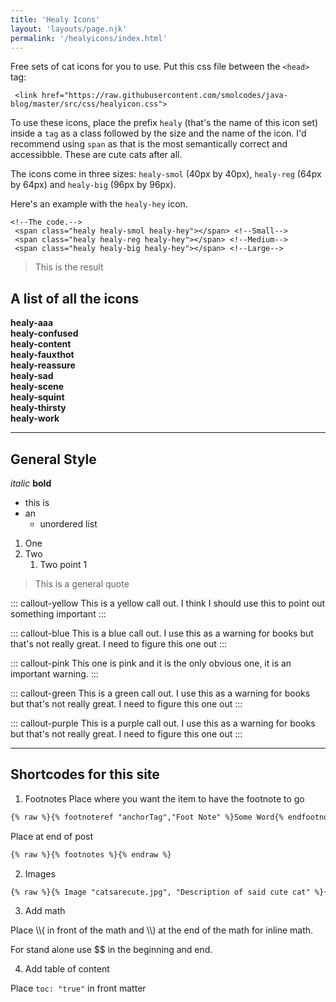 ```yaml
---
title: 'Healy Icons'
layout: 'layouts/page.njk'
permalink: '/healyicons/index.html'
---
```

Free sets of cat icons for you to use. Put this css file between the `<head>` tag:

 ```
  <link href="https://raw.githubusercontent.com/smolcodes/java-blog/master/src/css/healyicon.css">
 ```
 
To use these icons, place the prefix `healy` (that's the name of this icon set) inside a `tag` as a class followed by the size and the name of the icon. I'd recommend using `span` as that is the most semantically correct and accessibble. These are cute cats after all.

The icons come in three sizes: `healy-smol` (40px by 40px), `healy-reg` (64px by 64px) and `healy-big` (96px by 96px).

Here's an example with the `healy-hey` icon. 
```
<!--The code.-->
 <span class="healy healy-smol healy-hey"></span> <!--Small-->
 <span class="healy healy-reg healy-hey"></span> <!--Medium-->
 <span class="healy healy-big healy-hey"></span> <!--Large-->
 ```
<blockquote>
This is the result

 <span class="healy healy-smol healy-hey"></span> 
 <span class="healy healy-reg healy-hey"></span> 
 <span class="healy healy-big healy-hey"></span> 
 </blockquote>

 <div class="uk-card uk-card-default uk-card-hover uk-card-body">
 <h2>A list of all the icons</h2>
 <div class="healycard">
 <div class="icons">
  <span class="healy healy-reg healy-aaa"></span> <b>healy-aaa</b>
 </div>
 <div class="icons">
  <span class="healy healy-reg healy-confused"></span> <b>healy-confused</b>
 </div>
 <div class="icons">
  <span class="healy healy-reg healy-content"></span> <b>healy-content</b>
 </div>
 <div class="icons">
  <span class="healy healy-reg healy-fauxthot"></span> <b>healy-fauxthot</b>
 </div>
 <div class="icons">
  <span class="healy healy-reg healy-reassure"></span> <b>healy-reassure</b>
 </div>
 <div class="icons">
  <span class="healy healy-reg healy-sad"></span> <b>healy-sad</b>
 </div>
 <div class="icons">
  <span class="healy healy-reg healy-scene"></span> <b>healy-scene</b>
 </div>
 <div class="icons">
  <span class="healy healy-reg healy-squint"></span> <b>healy-squint</b>
 </div>
 <div class="icons">
  <span class="healy healy-reg healy-thirsty"></span> <b>healy-thirsty</b>
 </div>
 <div class="icons">
  <span class="healy healy-reg healy-work"></span> <b>healy-work</b>
  </div>
 </div>
 </div>

 _______________

## General Style

*italic* **bold**

* this is
* an
    * unordered list
1. One
2. Two
    1. Two point 1

> This is a general quote

::: callout-yellow
This is a yellow call out. I think I should use this to point out something important
:::

::: callout-blue
This is a blue call out. I use this as a warning for books but that's not really great. I need to figure this one out
:::

::: callout-pink
This one is pink and it is the only obvious one, it is an important warning.
:::

::: callout-green
This is a green call out. I use this as a warning for books but that's not really great. I need to figure this one out
:::

::: callout-purple
This is a purple call out. I use this as a warning for books but that's not really great. I need to figure this one out
:::



________________

 ## Shortcodes for this site

1. Footnotes 
Place where you want the item to have the footnote to go

```html
{% raw %}{% footnoteref "anchorTag","Foot Note" %}Some Word{% endfootnoteref %}{% endraw %}
```
Place at end of post

```html
{% raw %}{% footnotes %}{% endraw %}
```
2. Images

```html
{% raw %}{% Image "catsarecute.jpg", "Description of said cute cat" %}{% endraw %}
```

3. Add math

Place &#92;&#92;( in front of the math and &#92;&#92;) at the end of the math for inline math.

For stand alone use &#36;&#36; in the beginning and end.

4. Add table of content

Place <code>toc: "true"</code> in front matter